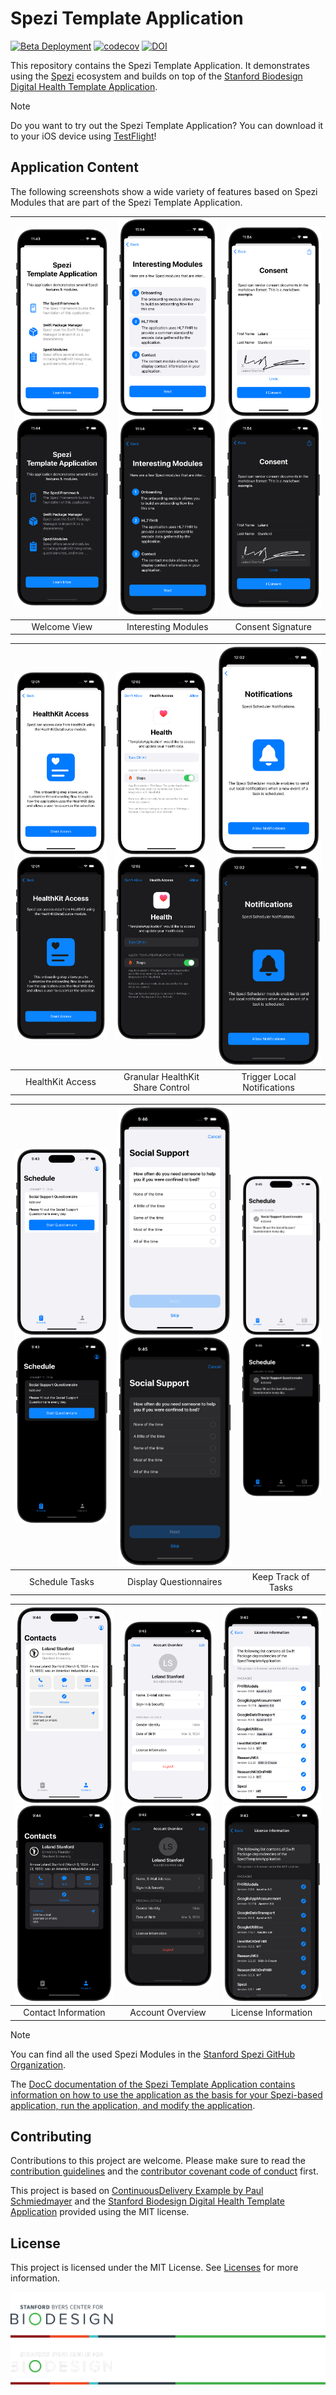 <!--

This source file is part of the Stanford Spezi Template Application open-source project

SPDX-FileCopyrightText: 2023 Stanford University

SPDX-License-Identifier: MIT

-->

# Spezi Template Application

[![Beta Deployment](https://github.com/StanfordSpezi/SpeziTemplateApplication/actions/workflows/beta-deployment.yml/badge.svg)](https://github.com/StanfordSpezi/SpeziTemplateApplication/actions/workflows/beta-deployment.yml)
[![codecov](https://codecov.io/gh/StanfordSpezi/SpeziTemplateApplication/branch/main/graph/badge.svg?token=9fvSAiFJUY)](https://codecov.io/gh/StanfordSpezi/SpeziTemplateApplication)
[![DOI](https://zenodo.org/badge/589846478.svg)](https://zenodo.org/badge/latestdoi/589846478)

This repository contains the Spezi Template Application.
It demonstrates using the [Spezi](https://github.com/StanfordSpezi/Spezi) ecosystem and builds on top of the [Stanford Biodesign Digital Health Template Application](https://github.com/StanfordBDHG/TemplateApplication).

> [!NOTE] 
> Do you want to try out the Spezi Template Application? You can download it to your iOS device using [TestFlight](https://testflight.apple.com/join/ipEezBY1)!


## Application Content

The following screenshots show a wide variety of features based on Spezi Modules that are part of the Spezi Template Application.

|![A screen displaying welcome information.](TemplateApplication/Supporting%20Files/TemplateApplication.docc/Resources/Onboarding/Welcome.png#gh-light-mode-only) ![A screen displaying welcome information.](TemplateApplication/Supporting%20Files/TemplateApplication.docc/Resources/Onboarding/Welcome~dark.png#gh-dark-mode-only)|![A screen showing an overview of the modules used in the Spezi Template Application.](TemplateApplication/Supporting%20Files/TemplateApplication.docc/Resources/Onboarding/InterestingModules.png#gh-light-mode-only) ![A screen showing an overview of the modules used in the Spezi Template Application.](TemplateApplication/Supporting%20Files/TemplateApplication.docc/Resources/Onboarding/InterestingModules~dark.png#gh-dark-mode-only)|![A screen displaying the consent view.](TemplateApplication/Supporting%20Files/TemplateApplication.docc/Resources/Onboarding/Consent.png#gh-light-mode-only) ![A screen displaying the consent view.](TemplateApplication/Supporting%20Files/TemplateApplication.docc/Resources/Onboarding/Consent~dark.png#gh-dark-mode-only)
|:--:|:--:|:--:|
|Welcome View|Interesting Modules|Consent Signature|

|![HealthKit Onboarding Flow](TemplateApplication/Supporting%20Files/TemplateApplication.docc/Resources/Onboarding/HealthKitAccess.png#gh-light-mode-only) ![HealthKit Onboarding Flow](TemplateApplication/Supporting%20Files/TemplateApplication.docc/Resources/Onboarding/HealthKitAccess~dark.png#gh-dark-mode-only)|![Permissions screen of the HealthKit framework](TemplateApplication/Supporting%20Files/TemplateApplication.docc/Resources/Onboarding/HealthKitSheet.png#gh-light-mode-only) ![Permissions screen of the HealthKit framework](TemplateApplication/Supporting%20Files/TemplateApplication.docc/Resources/Onboarding/HealthKitSheet~dark.png#gh-dark-mode-only)|![Onboarding screen showing the Notifications permission screen.](TemplateApplication/Supporting%20Files/TemplateApplication.docc/Resources/Schedule/Notifications.png#gh-light-mode-only) ![Onboarding screen showing the Notifications permission screen.](TemplateApplication/Supporting%20Files/TemplateApplication.docc/Resources/Schedule/Notifications~dark.png#gh-dark-mode-only)|
|:--:|:--:|:--:|
|HealthKit Access|Granular HealthKit Share Control|Trigger Local Notifications|

|![A screen displaying the Scheduler UI.](TemplateApplication/Supporting%20Files/TemplateApplication.docc/Resources/Schedule/Schedule.png#gh-light-mode-only) ![A screen displaying the Scheduler UI.](TemplateApplication/Supporting%20Files/TemplateApplication.docc/Resources/Schedule/Schedule~dark.png#gh-dark-mode-only)|![A screen showing a questionnaire using ResearchKit.](TemplateApplication/Supporting%20Files/TemplateApplication.docc/Resources/Schedule/Questionnaire.png#gh-light-mode-only) ![A screen showing a questionnaire using ResearchKit.](TemplateApplication/Supporting%20Files/TemplateApplication.docc/Resources/Schedule/Questionnaire~dark.png#gh-dark-mode-only)|![The scheduler screen showing the completed UI](TemplateApplication/Supporting%20Files/TemplateApplication.docc/Resources/Schedule/ScheduleComplete.png#gh-light-mode-only) ![The scheduler screen showing the completed UI](TemplateApplication/Supporting%20Files/TemplateApplication.docc/Resources/Schedule/ScheduleComplete~dark.png#gh-dark-mode-only)|
|:--:|:--:|:--:|
|Schedule Tasks|Display Questionnaires|Keep Track of Tasks|

|![A screen displaying the Contact UI.](TemplateApplication/Supporting%20Files/TemplateApplication.docc/Resources/Context/Contacts.png#gh-light-mode-only) ![A screen displaying the Contact UI.](TemplateApplication/Supporting%20Files/TemplateApplication.docc/Resources/Context/Contacts~dark.png#gh-dark-mode-only)|![A screen displaying the current user account information.](TemplateApplication/Supporting%20Files/TemplateApplication.docc/Resources/Account/Account.png#gh-light-mode-only) ![A screen displaying the current user account information.](TemplateApplication/Supporting%20Files/TemplateApplication.docc/Resources/Account/Account~dark.png#gh-dark-mode-only)|![License information to list all used Swift Packages](TemplateApplication/Supporting%20Files/TemplateApplication.docc/Resources/Context/License.png#gh-light-mode-only) ![License information to list all used Swift Packages](TemplateApplication/Supporting%20Files/TemplateApplication.docc/Resources/Context/License~dark.png#gh-dark-mode-only)|
|:--:|:--:|:--:|
|Contact Information|Account Overview|License Information|

> [!NOTE] 
> You can find all the used Spezi Modules in the [Stanford Spezi GitHub Organization](https://github.com/StanfordSpezi).

The [DocC documentation of the Spezi Template Application contains information on how to use the application as the basis for your Spezi-based application, run the application, and modify the application](https://stanfordspezi.github.io/SpeziTemplateApplication).

## Contributing

Contributions to this project are welcome. Please make sure to read the [contribution guidelines](https://github.com/StanfordSpezi/.github/blob/main/CONTRIBUTING.md) and the [contributor covenant code of conduct](https://github.com/StanfordSpezi/.github/blob/main/CODE_OF_CONDUCT.md) first.

This project is based on [ContinuousDelivery Example by Paul Schmiedmayer](https://github.com/PSchmiedmayer/ContinousDelivery) and the [Stanford Biodesign Digital Health Template Application](https://github.com/StanfordBDHG/TemplateApplication) provided using the MIT license.


## License

This project is licensed under the MIT License. See [Licenses](LICENSES) for more information.

![Spezi Footer](https://raw.githubusercontent.com/StanfordSpezi/.github/main/assets/FooterLight.png#gh-light-mode-only)
![Spezi Footer](https://raw.githubusercontent.com/StanfordSpezi/.github/main/assets/FooterDark.png#gh-dark-mode-only)
